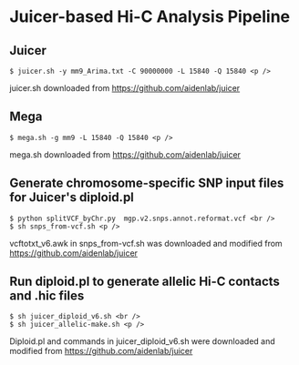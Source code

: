 
# Juicer-based Hi-C Analysis Pipeline

## Juicer 
```
$ juicer.sh -y mm9_Arima.txt -C 90000000 -L 15840 -Q 15840 <p />
```
juicer.sh downloaded from https://github.com/aidenlab/juicer

## Mega 
```
$ mega.sh -g mm9 -L 15840 -Q 15840 <p />
```
mega.sh downloaded from https://github.com/aidenlab/juicer

## Generate chromosome-specific SNP input files for Juicer's diploid.pl
```
$ python splitVCF_byChr.py  mgp.v2.snps.annot.reformat.vcf <br />
$ sh snps_from-vcf.sh <p />
```
vcftotxt_v6.awk in snps_from-vcf.sh was downloaded and modified from https://github.com/aidenlab/juicer

## Run diploid.pl to generate allelic Hi-C contacts and .hic files
```
$ sh juicer_diploid_v6.sh <br />
$ sh juicer_allelic-make.sh <p />
```
Diploid.pl and commands in juicer_diploid_v6.sh were downloaded and modified from https://github.com/aidenlab/juicer
